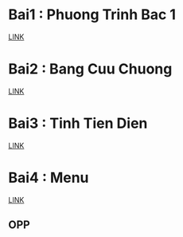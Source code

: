 <h1> Bai1 : Phuong Trinh Bac 1 </h1>
<a href="https://github.com/FASTTRACKSE/FTJD1803/blob/master/Quang%20Hieu/HelloJava/src/Phuongtrinhbac1.java"> LINK </a>
<h1> Bai2 : Bang Cuu Chuong </h1>
<a href="ttps://github.com/FASTTRACKSE/FTJD1803/blob/master/Quang%20Hieu/HelloJava/src/Bangcuuchuong.java"> LINK </a>
<h1> Bai3 : Tinh Tien Dien </h1>
<a href="https://github.com/FASTTRACKSE/FTJD1803/blob/master/Quang%20Hieu/HelloJava/src/TinhTienDien.java"> LINK </a>
<h1> Bai4 : Menu </h1>
<a href="https://github.com/FASTTRACKSE/FTJD1803/blob/master/Quang%20Hieu/HelloJava/src/Menu.java"> LINK </a>
<h2> OPP </h2>           
